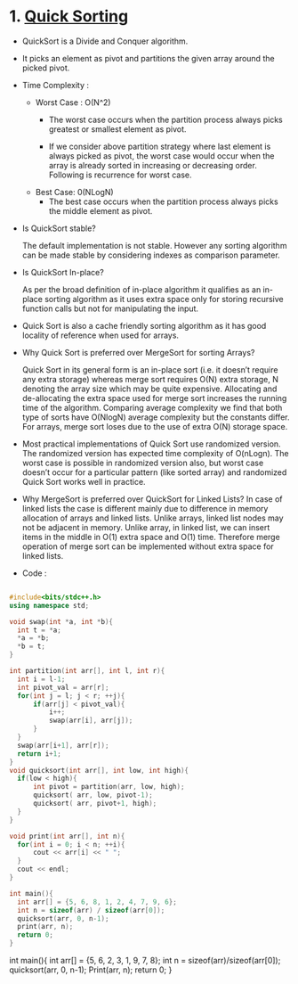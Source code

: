 # 1. [Quick Sorting](https://www.geeksforgeeks.org/quick-sort/)
  * QuickSort is a Divide and Conquer algorithm.
  
  * It picks an element as pivot and partitions the given array around the picked pivot.
  
  * Time Complexity : 
    * Worst Case : O(N^2)
      * The worst case occurs when the partition process always picks greatest or smallest element as pivot. 
      
      * If we consider above partition strategy where last element is always picked as pivot, the worst case 
        would occur when the array is already sorted in increasing or decreasing order. Following is recurrence for worst case.
    * Best Case: 0(NLogN)
      * The best case occurs when the partition process always picks the middle element as pivot.
  * Is QuickSort stable? 
  
    The default implementation is not stable. However any sorting algorithm can be made stable by considering indexes as comparison parameter.
  * Is QuickSort In-place?
  
    As per the broad definition of in-place algorithm it qualifies as an in-place sorting algorithm as it uses extra space only for storing 
    recursive function calls but not for manipulating the input.
    
  * Quick Sort is also a cache friendly sorting algorithm as it has good locality of reference when used for arrays.
  
  * Why Quick Sort is preferred over MergeSort for sorting Arrays?
  
    Quick Sort in its general form is an in-place sort (i.e. it doesn’t require any extra storage) whereas merge sort requires O(N) extra storage,
    N denoting the array size which may be quite expensive. Allocating and de-allocating the extra space used for merge sort increases the running 
    time of the algorithm. Comparing average complexity we find that both type of sorts have O(NlogN) average complexity but the constants differ. 
    For arrays, merge sort loses due to the use of extra O(N) storage space.
    
  * Most practical implementations of Quick Sort use randomized version. The randomized version has expected time complexity of O(nLogn). The worst 
    case is possible in randomized version also, but worst case doesn’t occur for a particular pattern (like sorted array) and randomized Quick Sort 
    works well in practice.
    
  * Why MergeSort is preferred over QuickSort for Linked Lists?
    In case of linked lists the case is different mainly due to difference in memory allocation of arrays and linked lists. Unlike arrays, linked list
    nodes may not be adjacent in memory. Unlike array, in linked list, we can insert items in the middle in O(1) extra space and O(1) time. Therefore 
    merge operation of merge sort can be implemented without extra space for linked lists.
    
    
  
  
  * Code : 
  
  ```cpp
  
#include<bits/stdc++.h>
using namespace std;

void swap(int *a, int *b){
	int t = *a;
	*a = *b;
	*b = t;
}

int partition(int arr[], int l, int r){
	int i = l-1;
	int pivot_val = arr[r];
	for(int j = l; j < r; ++j){
		if(arr[j] < pivot_val){
			i++;
			swap(arr[i], arr[j]);
		}
	}
	swap(arr[i+1], arr[r]);
	return i+1;	
}
void quicksort(int arr[], int low, int high){
	if(low < high){
		int pivot = partition(arr, low, high);
		quicksort( arr, low, pivot-1);
		quicksort( arr, pivot+1, high);
	}
}

void print(int arr[], int n){
	for(int i = 0; i < n; ++i){
		cout << arr[i] << " ";
	}
	cout << endl;
}

int main(){
	int arr[] = {5, 6, 8, 1, 2, 4, 7, 9, 6};
	int n = sizeof(arr) / sizeof(arr[0]);
	quicksort(arr, 0, n-1);
	print(arr, n);
	return 0;
}

```


int main(){
	int arr[] = {5, 6, 2, 3, 1, 9, 7, 8};
	int n = sizeof(arr)/sizeof(arr[0]);
	quicksort(arr, 0, n-1);
	Print(arr, n);
    return 0;
}

```


